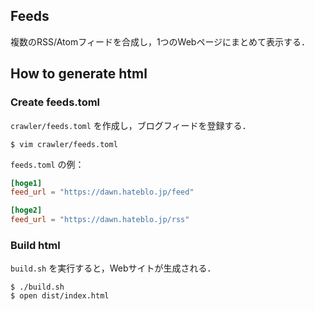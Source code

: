 ## Feeds

複数のRSS/Atomフィードを合成し，1つのWebページにまとめて表示する．

## How to generate html

### Create feeds.toml

`crawler/feeds.toml` を作成し，ブログフィードを登録する．

```
$ vim crawler/feeds.toml
```

`feeds.toml` の例：

```feeds.toml
[hoge1]
feed_url = "https://dawn.hateblo.jp/feed"

[hoge2]
feed_url = "https://dawn.hateblo.jp/rss"
```

### Build html

`build.sh` を実行すると，Webサイトが生成される．

```
$ ./build.sh
$ open dist/index.html
```